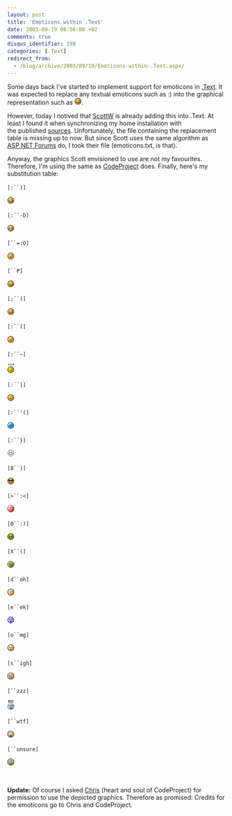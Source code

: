```yaml
---
layout: post
title: 'Emoticons within .Text'
date: 2003-09-19 06:56:00 +02
comments: true
disqus_identifier: 199
categories: [.Text]
redirect_from:
  - /blog/archive/2003/09/19/Emoticons-within-.Text.aspx/
---
```


Some days back I've started to implement support for emoticons in [.Text](http://scottwater.com/dottext/). It was expected to replace any textual emoticons such as :) into the graphical representation such as ![Smiley](/files/archive/smiley_smile.gif).

However, today I notived that [ScottW](http://scottwater.com/) is already adding this into .Text. At least I found it when synchronizing my home installation with the published [sources](http://www.gotdotnet.com/Community/Workspaces/workspace.aspx?id=e99fccb3-1a8c-42b5-90ee-348f6b77c407). Unfortunately, the file containing the replacement table is missing up to now. But since Scott uses the same algorithm as [ASP.NET Forums](http://www.gotdotnet.com/Community/Workspaces/workspace.aspx?id=d9e0d1dc-122a-4dc7-a216-b76bd927b20b) do, I took their file (emoticons.txt, is that).

Anyway, the graphics Scott envisioned to use are not my favourites. Therefore, I'm using the same as [CodeProject](http://www.codeproject.com/) does. Finally, here's my substitution table:

`[:``)]`

![Smiley](/files/archive/smiley_smile.gif)

`[:``-D]`

![Big Smile](/files/archive/smiley_biggrin.gif)

`[``=:O]`

![Scared](/files/archive/smiley_frown.gif)

`[``P]`

![Tongue out](/files/archive/smiley_tongue.gif)

`[;``)]`

![Smiley](/files/archive/smiley_smile.gif)

`[:``(]`

![Sad](/files/archive/smiley_frown.gif)

`[:``~]`

![Perplexed](/files/archive/smiley_confused.gif)

`[:``|]`

![Expressionless](/files/archive/smiley_line.gif)

`[:``'(]`

![Crying](/files/archive/smiley_cry.gif)

`[:``}]`

![Blushing](/files/archive/smiley_redface.gif)

`[8``)]`

![Cool](/files/archive/smiley_cool.gif)

`[>``:<]`

![Mad](/files/archive/smiley_mad.gif)

`[0``:)]`

![Rolleyes](/files/archive/smiley_rolleyes.gif)

`[X``(]`

![Dead](/files/archive/smiley_dead.gif)

`[d``oh]`

![Doh](/files/archive/smiley_doh.gif)

`[e``ek]`

![Eek](/files/archive/smiley_eek.gif)

`[o``mg]`

![OMG](/files/archive/smiley_omg.gif)

`[s``igh]`

![sigh](/files/archive/smiley_sigh.gif)

`[``zzz]`

![Zzz](/files/archive/smiley_Snore.gif)

`[``wtf]`

![WTF](/files/archive/smiley_WTF.gif)

`[``unsure]`

![Unsure](/files/archive/smiley_squeamish.gif)

 

**Update:** Of course I asked [Chris](http://www.codeproject.com/script/profile/whos_who.asp?id=1) (heart and soul of CodeProject) for permission to use the depicted graphics. Therefore as promised: Credits for the emoticons go to Chris and CodeProject.

